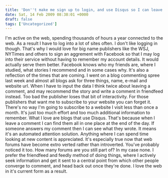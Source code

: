 ```yaml
---
title: 'Don''t make me sign up to login, and use Disqus so I can leave comments.'
date: Sat, 14 Feb 2009 08:38:01 +0000
draft: false
tags: ['Uncategorized']
---
```


I'm active on the web, spending thousands of hours a year connected to the web. As a result I have to log into a lot of sites often. I don't like logging in though. That's why I would love for big name publishers like the WSJ, NYTimes and others to sign an aggrement with Facebook so that I may log into their service without having to remember my account details. It would actually serve them better. Facebook knows who my friends are, where I studied, what stories I recommend and in some cases why. It's also a reflection of the times that are coming. I went on a blog commenting spree last week and almost all blogs ask for three things, name, e-mail and website url. When I have to input the data I think twice about leaving a comment, and may recommend the story and write a comment in friendfeed instead. Too bad the publisher loses that bit of interactivity. For those publishers that want me to subscribe to your website you can forget it. There's no way I'm going to subscribe to a website I visit less than once a month. It's just too much effort and too much additional information to remember. What I love are blogs that use Disqus. That's because when I leave a comment I can find them all in one place at the end of the day. If someone answers my comment then I can see what they wrote. It means it's an automated attention solution. Anything where I can spend time looking at new content is appreciated. It's especially true now that web forums have become extro verted rather than introverted. You've probably noticed it too. How many forums are you still part of? In my case none. I prefer the friendfeed and feedly method of doing things, where I actively seek information and get it sent to a central point from which other people converge to comment, and head back out once they're done. I love the web in it's current form as a result.